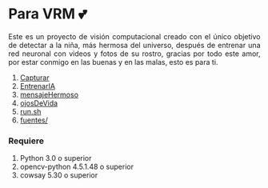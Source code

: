 <h1>Para VRM 💕</h1>
<p align = "justify" > 
Este es un proyecto de visión computacional creado con el único objetivo de detectar a la niña, más hermosa del universo, después de entrenar una red neuronal con videos y fotos de su rostro, gracias por todo este amor, por estar conmigo en las buenas y en las malas, esto es para ti. 
</p> 



<ol> 
	<li><a href="https://github.com/JosepHyv/Regalo-Aniversario/blob/master/capturar.py" title = "Captura el rostro de la niña más hermosa del mundo">Capturar</a></li>
	<li><a href="https://github.com/JosepHyv/Regalo-Aniversario/blob/master/entrenarIA.py" title ="Entrena la IA con la data del capturador"> EntrenarIA </a></li>
	<li><a href="https://github.com/JosepHyv/Regalo-Aniversario/blob/master/mensajeHermoso.py" title="Muestra un video creado con cuadros y exporta al finalizar la ejecucion">mensajeHermoso</a></li>
	<li><a href="https://github.com/JosepHyv/Regalo-Aniversario/blob/master/ojosDeVida.py" title="Abre la camara y busca a la niñas más hermosa">ojosDeVida</a></li>
	<li><a href="https://github.com/JosepHyv/Regalo-Aniversario/blob/master/run.sh" title="Muestra un poema ejecutando cada prograna usando cowsay">run.sh</a></li>
	<li><a href="https://github.com/JosepHyv/Regalo-Aniversario/tree/master/fuentes" title="Archivos necesarios por mensajeHermoso.py">fuentes/</a></li>

</ol> 


<h3> Requiere </h3>

<ol>
	<li>Python 3.0 o superior </li>
	<li>opencv-python 4.5.1.48 o superior</li>
	<li>cowsay 5.30 o superior</li>
</ol>


